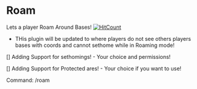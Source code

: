 # Roam

Lets a player Roam Around Bases! [![HitCount](http://hits.dwyl.io/TeMp3r126/TeMp3r126/Roam.svg)](http://hits.dwyl.io/TeMp3r126/TeMp3r126/Roam)


* THis plugin will be updated to where players do not see others players bases with coords and cannot sethome while in Roaming mode!

[] Adding Support for sethomings! - Your choice and permissions!

[] Adding Support for Protected ares! - Your choice if you want to use!

Command:
/roam
